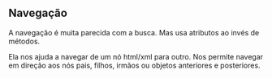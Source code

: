 ## Navegação
  
A navegação é muita parecida com a busca. Mas usa atributos ao invés de métodos.  
  
Ela nos ajuda a navegar de um nó html/xml para outro. Nos permite navegar em direção aos nós pais, filhos, irmãos ou objetos anteriores e posteriores.   
  

